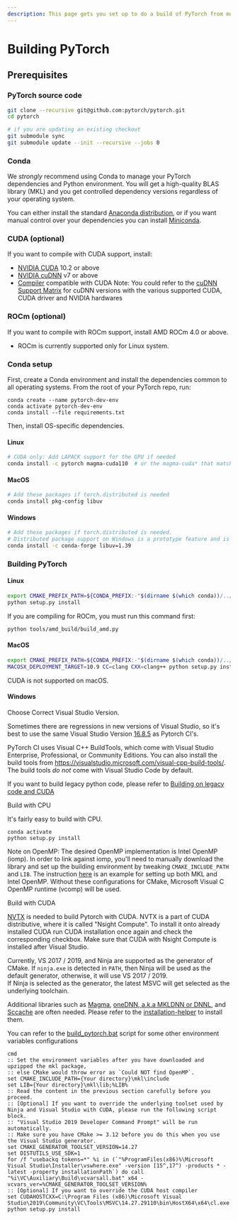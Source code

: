 ```yaml
---
description: This page gets you set up to do a build of PyTorch from multiple platforms.
---
```


# Building PyTorch

## Prerequisites

### PyTorch source code

```bash
git clone --recursive git@github.com:pytorch/pytorch.git
cd pytorch

# if you are updating an existing checkout
git submodule sync
git submodule update --init --recursive --jobs 0
```

### Conda

We _strongly_ recommend using Conda to manage your PyTorch dependencies and Python environment. You will get a high-quality BLAS library (MKL) and you get controlled dependency versions regardless of your operating system.

You can either install the standard [Anaconda distribution](https://www.anaconda.com/products/individual), or if you want manual control over your dependencies you can install [Miniconda](https://docs.conda.io/en/latest/miniconda.html).

### CUDA (optional)

If you want to compile with CUDA support, install:

* [NVIDIA CUDA](https://developer.nvidia.com/cuda-downloads) 10.2 or above
* [NVIDIA cuDNN](https://developer.nvidia.com/cudnn) v7 or above
* [Compiler](https://gist.github.com/ax3l/9489132) compatible with CUDA Note: You could refer to the [cuDNN Support Matrix](https://docs.nvidia.com/deeplearning/cudnn/pdf/cuDNN-Support-Matrix.pdf) for cuDNN versions with the various supported CUDA, CUDA driver and NVIDIA hardwares

### ROCm (optional)

If you want to compile with ROCm support, install AMD ROCm 4.0 or above.

* ROCm is currently supported only for Linux system.

### Conda setup

First, create a Conda environment and install the dependencies common to all operating systems. From the root of your PyTorch repo, run:

```
conda create --name pytorch-dev-env
conda activate pytorch-dev-env
conda install --file requirements.txt
```

Then, install OS-specific dependencies.

#### Linux

```bash
# CUDA only: Add LAPACK support for the GPU if needed
conda install -c pytorch magma-cuda110  # or the magma-cuda* that matches your CUDA version from https://anaconda.org/pytorch/repo
```

#### MacOS

```bash
# Add these packages if torch.distributed is needed
conda install pkg-config libuv
```

#### Windows

```bash
# Add these packages if torch.distributed is needed.
# Distributed package support on Windows is a prototype feature and is subject to changes.
conda install -c conda-forge libuv=1.39
```

### Building PyTorch

#### Linux

```bash
export CMAKE_PREFIX_PATH=${CONDA_PREFIX:-"$(dirname $(which conda))/../"}
python setup.py install
```

If you are compiling for ROCm, you must run this command first:

```bash
python tools/amd_build/build_amd.py
```

#### MacOS

```bash
export CMAKE_PREFIX_PATH=${CONDA_PREFIX:-"$(dirname $(which conda))/../"}
MACOSX_DEPLOYMENT_TARGET=10.9 CC=clang CXX=clang++ python setup.py install
```

CUDA is not supported on macOS.

#### Windows

Choose Correct Visual Studio Version.

Sometimes there are regressions in new versions of Visual Studio, so it's best to use the same Visual Studio Version [16.8.5](https://github.com/pytorch/pytorch/blob/master/.circleci/scripts/vs\_install.ps1) as Pytorch CI's.

PyTorch CI uses Visual C++ BuildTools, which come with Visual Studio Enterprise, Professional, or Community Editions. You can also install the build tools from https://visualstudio.microsoft.com/visual-cpp-build-tools/. The build tools _do not_ come with Visual Studio Code by default.

If you want to build legacy python code, please refer to [Building on legacy code and CUDA](https://github.com/pytorch/pytorch/blob/master/CONTRIBUTING.md#building-on-legacy-code-and-cuda)

Build with CPU

It's fairly easy to build with CPU.

```
conda activate
python setup.py install
```

Note on OpenMP: The desired OpenMP implementation is Intel OpenMP (iomp). In order to link against iomp, you'll need to manually download the library and set up the building environment by tweaking `CMAKE_INCLUDE_PATH` and `LIB`. The instruction [here](https://github.com/pytorch/pytorch/blob/master/docs/source/notes/windows.rst#building-from-source) is an example for setting up both MKL and Intel OpenMP. Without these configurations for CMake, Microsoft Visual C OpenMP runtime (vcomp) will be used.

Build with CUDA

[NVTX](https://docs.nvidia.com/gameworks/content/gameworkslibrary/nvtx/nvidia\_tools\_extension\_library\_nvtx.htm) is needed to build Pytorch with CUDA. NVTX is a part of CUDA distributive, where it is called "Nsight Compute". To install it onto already installed CUDA run CUDA installation once again and check the corresponding checkbox. Make sure that CUDA with Nsight Compute is installed after Visual Studio.

Currently, VS 2017 / 2019, and Ninja are supported as the generator of CMake. If `ninja.exe` is detected in `PATH`, then Ninja will be used as the default generator, otherwise, it will use VS 2017 / 2019.\
If Ninja is selected as the generator, the latest MSVC will get selected as the underlying toolchain.

Additional libraries such as [Magma](https://developer.nvidia.com/magma), [oneDNN, a.k.a MKLDNN or DNNL](https://github.com/oneapi-src/oneDNN), and [Sccache](https://github.com/mozilla/sccache) are often needed. Please refer to the [installation-helper](https://github.com/pytorch/pytorch/tree/master/.jenkins/pytorch/win-test-helpers/installation-helpers) to install them.

You can refer to the [build\_pytorch.bat](https://github.com/pytorch/pytorch/blob/master/.jenkins/pytorch/win-test-helpers/build\_pytorch.bat) script for some other environment variables configurations

```
cmd
:: Set the environment variables after you have downloaded and upzipped the mkl package,
:: else CMake would throw error as `Could NOT find OpenMP`.
set CMAKE_INCLUDE_PATH={Your directory}\mkl\include
set LIB={Your directory}\mkl\lib;%LIB%
:: Read the content in the previous section carefully before you proceed.
:: [Optional] If you want to override the underlying toolset used by Ninja and Visual Studio with CUDA, please run the following script block.
:: "Visual Studio 2019 Developer Command Prompt" will be run automatically.
:: Make sure you have CMake >= 3.12 before you do this when you use the Visual Studio generator.
set CMAKE_GENERATOR_TOOLSET_VERSION=14.27
set DISTUTILS_USE_SDK=1
for /f "usebackq tokens=*" %i in (`"%ProgramFiles(x86)%\Microsoft Visual Studio\Installer\vswhere.exe" -version [15^,17^) -products * -latest -property installationPath`) do call "%i\VC\Auxiliary\Build\vcvarsall.bat" x64 -vcvars_ver=%CMAKE_GENERATOR_TOOLSET_VERSION%
:: [Optional] If you want to override the CUDA host compiler
set CUDAHOSTCXX=C:\Program Files (x86)\Microsoft Visual Studio\2019\Community\VC\Tools\MSVC\14.27.29110\bin\HostX64\x64\cl.exe
python setup.py install
```
